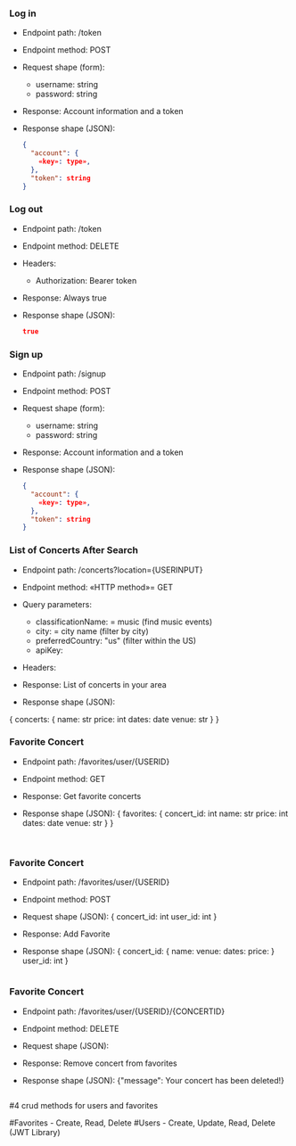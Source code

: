 ### Log in

- Endpoint path: /token
- Endpoint method: POST

- Request shape (form):

  - username: string
  - password: string

- Response: Account information and a token
- Response shape (JSON):
  ```json
  {
    "account": {
      «key»: type»,
    },
    "token": string
  }
  ```

### Log out

- Endpoint path: /token
- Endpoint method: DELETE

- Headers:

  - Authorization: Bearer token

- Response: Always true
- Response shape (JSON):
  ```json
  true
  ```

<!-- /discovery/v2/events (TICKETMASTER API) -->

### Sign up

- Endpoint path: /signup
- Endpoint method: POST

- Request shape (form):

  - username: string
  - password: string

- Response: Account information and a token
- Response shape (JSON):
  ```json
  {
    "account": {
      «key»: type»,
    },
    "token": string
  }
  ```

### List of Concerts After Search

- Endpoint path: /concerts?location={USERINPUT}

- Endpoint method: «HTTP method»= GET
- Query parameters:

  - classificationName: = music (find music events)
  - city: = city name (filter by city)
  - preferredCountry: "us" (filter within the US)
  - apiKey:

- Headers:
<!--
  - Authorization: Bearer token -->

<!-- - Request shape (JSON):

  ```json
  «JSON-looking thing that has the
  keys and types in it»
  ``` -->

- Response: List of concerts in your area

- Response shape (JSON):

{ concerts:
{
name: str
price: int
dates: date
venue: str
}
}

<!-- "embedded": {
"events": [
"priceRanges"
-> "min", "max"
{
"dates" : {
"localDate",

"embedded"
"venues" -> "name"

"attractions"
"name"
"image"
"external links"

    }
        }
    ] -->

### Favorite Concert

- Endpoint path: /favorites/user/{USERID}
- Endpoint method: GET

- Response: Get favorite concerts

- Response shape (JSON):
  { favorites: {
  concert_id: int
  name: str
  price: int
  dates: date
  venue: str
  }
  }

```

```

#

### Favorite Concert

- Endpoint path: /favorites/user/{USERID}
- Endpoint method: POST

- Request shape (JSON):
  {
  concert_id: int
  user_id: int
  }

- Response: Add Favorite

- Response shape (JSON):
  {
  concert_id: {
  name:
  venue:
  dates:
  price:
  }
  user_id: int
  }

```

```

### Favorite Concert

- Endpoint path: /favorites/user/{USERID}/{CONCERTID}
- Endpoint method: DELETE

- Request shape (JSON):

- Response: Remove concert from favorites
- Response shape (JSON):
  {"message": Your concert has been deleted!}

```

```

#4 crud methods for users and favorites

#Favorites - Create, Read, Delete
#Users - Create, Update, Read, Delete
(JWT Library)

#
